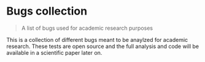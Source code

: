 # Bugs collection 
> A list of bugs used for academic research purposes

This is a collection of different bugs meant to be anaylzed for academic research.
These tests are open source and the full analysis and code will be available in a scientific paper later on.

